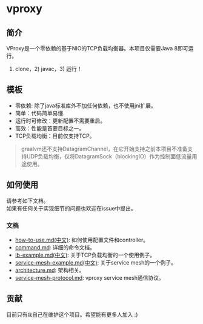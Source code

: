 # vproxy

## 简介

VProxy是一个零依赖的基于NIO的TCP负载均衡器。本项目仅需要Java 8即可运行。

1) clone，2) javac，3) 运行！

## 模板

* 零依赖: 除了java标准库外不加任何依赖，也不使用jni扩展。
* 简单：代码简单易懂.
* 运行时可修改：更新配置不需要重启。
* 高效：性能是首要目标之一。
* TCP负载均衡：目前仅支持TCP。

> graalvm还不支持DatagramChannel，在它开始支持之前本项目不准备支持UDP负载均衡，仅将DatagramSock（blockingIO）作为控制面低流量用途使用。

## 如何使用

请参考如下文档。  
如果有任何关于实现细节的问题也欢迎在issue中提出。

### 文档

* [how-to-use.md(中文)](https://github.com/wkgcass/vproxy/blob/master/doc_zh/how-to-use.md): 如何使用配置文件和controller。
* [command.md](https://github.com/wkgcass/vproxy/blob/master/doc/command.md): 详细的命令文档。
* [lb-example.md(中文)](https://github.com/wkgcass/vproxy/blob/master/doc_zh/lb-example.md): 关于TCP负载均衡的一个使用例子。
* [service-mesh-example.md(中文)](https://github.com/wkgcass/vproxy/blob/master/doc_zh/service-mesh-example.md): 关于service mesh的一个例子。
* [architecture.md](https://github.com/wkgcass/vproxy/blob/master/doc/architecture.md): 架构相关。
* [service-mesh-protocol.md](https://github.com/wkgcass/vproxy/blob/master/doc/service-mesh-protocol.md): vproxy service mesh通信协议。

## 贡献

目前只有`我`自己在维护这个项目。希望能有更多人加入 :)
